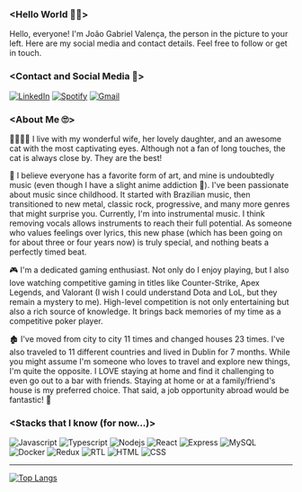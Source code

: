 ### <Hello World 🐱‍👤> 

Hello, everyone! I'm João Gabriel Valença, the person in the picture to your left. Here are my social media and contact details. Feel free to follow or get in touch.

### <Contact and Social Media 🤯>
[![LinkedIn](https://imgur.com/RaoyuRq.png)](https://www.linkedin.com/in/joao-gabriel-valenca/)
[![Spotify](https://imgur.com/NwPaMaH.png)](https://open.spotify.com/user/jgvalenca?si=0520132b97294c2b)
[![Gmail](https://imgur.com/KpBk4mt.png)](mailto:joaogabrielvalenca@gmail.com)

### <About Me 🙄>
👨‍👩‍👧😺 I live with my wonderful wife, her lovely daughter, and an awesome cat with the most captivating eyes. Although not a fan of long touches, the cat is always close by. They are the best!

🎵 I believe everyone has a favorite form of art, and mine is undoubtedly music (even though I have a slight anime addiction 🤫). I've been passionate about music since childhood. It started with Brazilian music, then transitioned to new metal, classic rock, progressive, and many more genres that might surprise you. Currently, I'm into instrumental music. I think removing vocals allows instruments to reach their full potential. As someone who values feelings over lyrics, this new phase (which has been going on for about three or four years now) is truly special, and nothing beats a perfectly timed beat.

🎮 I'm a dedicated gaming enthusiast. Not only do I enjoy playing, but I also love watching competitive gaming in titles like Counter-Strike, Apex Legends, and Valorant (I wish I could understand Dota and LoL, but they remain a mystery to me). High-level competition is not only entertaining but also a rich source of knowledge. It brings back memories of my time as a competitive poker player.

🏚 I've moved from city to city 11 times and changed houses 23 times. I've also traveled to 11 different countries and lived in Dublin for 7 months. While you might assume I'm someone who loves to travel and explore new things, I'm quite the opposite. I LOVE staying at home and find it challenging to even go out to a bar with friends. Staying at home or at a family/friend's house is my preferred choice. That said, a job opportunity abroad would be fantastic! 😬


### <Stacks that I know (for now...)>
![Javascript](https://i.imgur.com/toRPKIQ.png)
![Typescript](https://i.imgur.com/rxScslT.png)
![Nodejs](https://i.imgur.com/7ww9Xy8.png)
![React](https://i.imgur.com/NtBWuTe.png)
![Express](https://i.imgur.com/mPupc2l.png)
![MySQL](https://i.imgur.com/8Xt0nQi.png)
![Docker](https://i.imgur.com/NGaCp8X.png)
![Redux](https://i.imgur.com/6eplQ3Z.png)
![RTL](https://i.imgur.com/AKGvItK.png)
![HTML](https://i.imgur.com/SQJaYJe.png)
![CSS](https://i.imgur.com/zjNIqHi.png)

_______________________________________________________________________________________________________________________

[![Top Langs](https://github-readme-stats.vercel.app/api/top-langs/?username=joaogabrielvalenca&layout=pie)](https://github.com/joaogabrielvalenca/github-readme-stats)


  
<!--
**joaogabrielvalenca/joaogabrielvalenca** is a ✨ _special_ ✨ repository because its `README.md` (this file) appears on your GitHub profile.

Here are some ideas to get you started:

- 🔭 I’m currently working on ...
- 🌱 I’m currently learning ...
- 👯 I’m looking to collaborate on ...
- 🤔 I’m looking for help with ...
- 💬 Ask me about ...
- 📫 How to reach me: ...
- 😄 Pronouns: ...
- ⚡ Fun fact: ...
-->
